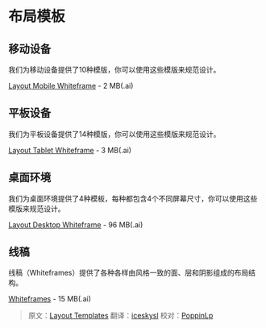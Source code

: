 # 布局模板

## 移动设备

我们为移动设备提供了10种模版，你可以使用这些模版来规范设计。

[Layout Mobile Whiteframe](http://materialdesign.qiniudn.com/downloads/Layout_Mobile_Whiteframe.ai) - 2 MB(.ai)

## 平板设备

我们为平板设备提供了14种模版，你可以使用这些模版来规范设计。

[Layout Tablet Whiteframe](http://materialdesign.qiniudn.com/downloads/Layout_Tablet_Whiteframe.ai) - 3 MB(.ai)

## 桌面环境

我们为桌面环境提供了4种模板，每种都包含4个不同屏幕尺寸，你可以使用这些模版来规范设计。

[Layout Desktop Whiteframe](http://materialdesign.qiniudn.com/downloads/Layout_Desktop_Whiteframe.ai) - 96 MB(.ai)

## 线稿

线稿（Whiteframes）提供了各种各样由风格一致的面、层和阴影组成的布局结构。

[Whiteframes](http://materialdesign.qiniudn.com/downloads/Whiteframes.ai) - 15 MB(.ai)

> 原文：[Layout Templates](http://www.google.com/design/spec/resources/layout-templates.html)  翻译：[iceskysl](https://github.com/iceskysl)  校对：[PoppinLp](https://github.com/poppinlp)
